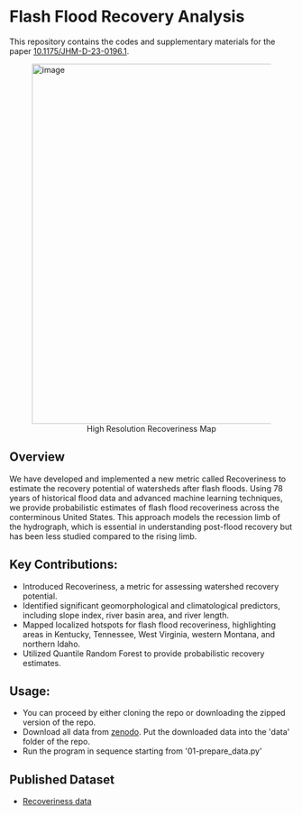 # Flash Flood Recovery Analysis
This repository contains the codes and supplementary materials for the paper [10.1175/JHM-D-23-0196.1](https://doi.org/10.1175/JHM-D-23-0196.1). 

<figure>
    <img src="https://github.com/user-attachments/assets/325c0f9b-988c-4eb2-8992-1880bfcb6ab1" alt="image" width="639">
    <br>
    <figcaption style="text-align: center;">High Resolution Recoveriness Map</figcaption>
</figure>


## Overview
We have developed and implemented a new metric called Recoveriness to estimate the recovery potential of watersheds after flash floods. Using 78 years of historical flood data and advanced machine learning techniques, we provide probabilistic estimates of flash flood recoveriness across the conterminous United States. This approach models the recession limb of the hydrograph, which is essential in understanding post-flood recovery but has been less studied compared to the rising limb.

## Key Contributions:
- Introduced Recoveriness, a metric for assessing watershed recovery potential.
- Identified significant geomorphological and climatological predictors, including slope index, river basin area, and river length.
- Mapped localized hotspots for flash flood recoveriness, highlighting areas in Kentucky, Tennessee, West Virginia, western Montana, and northern Idaho.
- Utilized Quantile Random Forest to provide probabilistic recovery estimates.

## Usage:
- You can proceed by either cloning the repo or downloading the zipped version of the repo. 
- Download all data from [zenodo](https://doi.org/10.5281/zenodo.13731743). Put the downloaded data into the 'data' folder of the repo.
- Run the program in sequence starting from '01-prepare_data.py'

## Published Dataset
- [Recoveriness data](https://doi.org/10.5281/zenodo.13731743)
